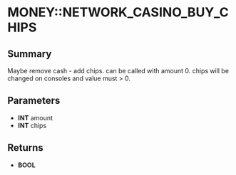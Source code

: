 # MONEY::NETWORK_CASINO_BUY_CHIPS

## Summary
Maybe remove cash - add chips. can be called with amount 0. chips will be changed on consoles and value must > 0.

## Parameters
* **INT** amount
* **INT** chips

## Returns
* **BOOL**